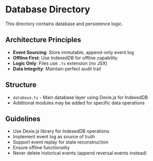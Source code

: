 # Database Directory

This directory contains database and persistence logic.

## Architecture Principles

- **Event Sourcing**: Store immutable, append-only event log
- **Offline First**: Use IndexedDB for offline capability
- **Logic Only**: Files use `.ts` extension (no JSX)
- **Data Integrity**: Maintain perfect audit trail

## Structure

- `database.ts` - Main database layer using Dexie.js for IndexedDB
- Additional modules may be added for specific data operations

## Guidelines

- Use Dexie.js library for IndexedDB operations
- Implement event log as source of truth
- Support event replay for state reconstruction
- Ensure offline functionality
- Never delete historical events (append reversal events instead)